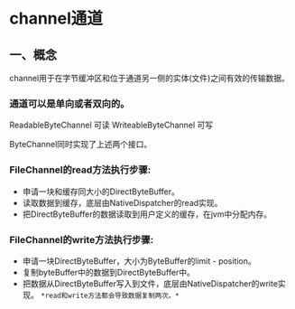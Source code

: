 # channel通道
## 一、概念
channel用于在字节缓冲区和位于通道另一侧的实体(文件)之间有效的传输数据。

### 通道可以是单向或者双向的。
ReadableByteChannel 可读
WriteableByteChannel 可写

ByteChannel同时实现了上述两个接口。

### FileChannel的read方法执行步骤:
- 申请一块和缓存同大小的DirectByteBuffer。
- 读取数据到缓存，底层由NativeDispatcher的read实现。
- 把DirectByteBuffer的数据读取到用户定义的缓存，在jvm中分配内存。
### FileChannel的write方法执行步骤:
- 申请一块DirectByteBuffer，大小为ByteBuffer的limit - position。
- 复制byteBuffer中的数据到DirectByteBuffer中。
- 把数据从DirectByteBuffer写入到文件，底层由NativeDispatcher的write实现。
`*read和write方法都会导致数据复制两次。*`




